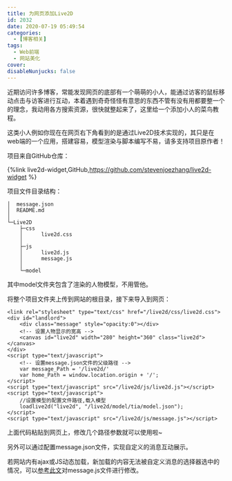 ```yaml
---
title: 为网页添加Live2D
id: 2032
date: 2020-07-19 05:49:54
categories:
  - [博客相关]
tags:
  - Web前端
  - 网站美化
cover: 
disableNunjucks: false
---
```


近期访问许多博客，常能发现网页的底部有一个萌萌的小人，能通过访客的鼠标移动点击与访客进行互动，本着遇到奇奇怪怪有意思的东西不管有没有用都要整一个的理念，我动用各方搜索资源，很快就整起来了，这里给一个添加小人的菜鸟教程。

这类小人例如你现在在网页右下角看到的是通过Live2D技术实现的，其只是在web端的一个应用，搭建容易，模型渲染与脚本编写不易，请多支持项目原作者！

项目来自GitHub仓库：

{%link live2d-widget,GitHub,https://github.com/stevenjoezhang/live2d-widget %}


项目文件目录结构：

```plaintext
│  message.json
│  README.md
│
└─Live2D
    ├─css
    │      live2d.css
    │
    ├─js
    │      live2d.js
    │      message.js
    │
    └─model
```

其中model文件夹包含了渲染的人物模型，不用管他。


将整个项目文件夹上传到网站的根目录，接下来导入到网页：

```markup
<link rel="stylesheet" type="text/css" href="/live2d/css/live2d.css">
<div id="landlord">
    <div class="message" style="opacity:0"></div>
    <!-- 设置人物显示的宽高 -->
    <canvas id="live2d" width="280" height="360" class="live2d"></canvas>
</div>
<script type="text/javascript">
    <!-- 设置message.json文件的父级路径 -->
    var message_Path = '/live2d/'
    var home_Path = window.location.origin + '/';
</script>
<script type="text/javascript" src="/live2d/js/live2d.js"></script>
<script type="text/javascript">
    //设置模型的配置文件路径,载入模型
    loadlive2d("live2d", "/live2d/model/tia/model.json");
</script>
<script type="text/javascript" src="/live2d/js/message.js"></script>
```

上面代码粘贴到网页上，修改几个路径参数就可以使用啦~


另外可以通过配置message.json文件，实现自定义的消息互动展示。


若网站内有ajax或JS动态加载，新加载的内容无法被自定义消息的选择器选中的情况，可以[参考此文](https://blog.fyz666.xyz/blog/2036/)对message.js文件进行修改。
